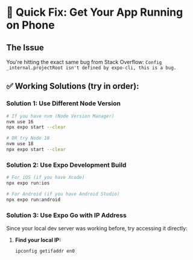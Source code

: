 # 🚀 Quick Fix: Get Your App Running on Phone

## The Issue
You're hitting the exact same bug from Stack Overflow: `Config _internal.projectRoot isn't defined by expo-cli, this is a bug.`

## ✅ **Working Solutions** (try in order):

### **Solution 1: Use Different Node Version**
```bash
# If you have nvm (Node Version Manager)
nvm use 16
npx expo start --clear

# OR try Node 18
nvm use 18
npx expo start --clear
```

### **Solution 2: Use Expo Development Build**
```bash
# For iOS (if you have Xcode)
npx expo run:ios

# For Android (if you have Android Studio)
npx expo run:android
```

### **Solution 3: Use Expo Go with IP Address**
Since your local dev server was working before, try accessing it directly:

1. **Find your local IP:**
   ```bash
   ipconfig getifaddr en0
   ```
   
2. **Open Expo Go app on your phone**
   
3. **Manually enter URL:**
   ```
   exp://YOUR_IP_ADDRESS:19000
   ```
   (Replace YOUR_IP_ADDRESS with the IP from step 1)

### **Solution 4: Clear Everything and Retry**
```bash
# Clear all caches
rm -rf node_modules
rm -rf .expo
rm -rf ~/.expo
npm install

# Try different ports
npx expo start --port 19001
```

### **Solution 5: Use Web Version**
```bash
# If you just want to test Skia functionality
npx expo start --web
```

## 🎯 **Once It's Working:**

1. **Test Skia Integration:**
   - Go to slideshow metadata screen
   - Tap the debug button (🐛)
   - Try "Save with Text Overlays (Skia)"
   - Compare with Canvas version

2. **Verify Pixel-Perfect Rendering:**
   - Export using both Skia and Canvas options
   - Compare the results in your Photos app
   - Skia should match the preview exactly

## 📱 **Quick Test Steps:**

1. Create a slideshow with text overlay
2. Go to metadata/export screen
3. Use "Save with Text Overlays (Skia)" option
4. Check Photos app - text should be positioned exactly like preview

## 🔧 **Why This Happened:**

This is a known Expo CLI bug that occurs when:
- Node version conflicts
- Expo CLI cache corruption
- Project configuration conflicts
- Working directory issues

The Skia implementation is **complete and ready** - it's just the development server that needs to start!